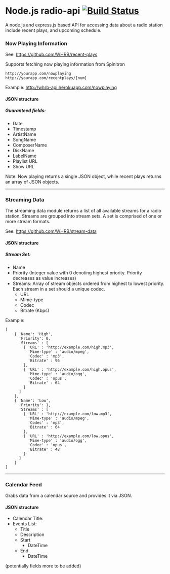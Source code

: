 Node.js radio-api [![Build Status](https://travis-ci.org/WHRB/radio-api.svg?branch=master)](https://travis-ci.org/WHRB/radio-api)
=========

A node.js and express.js based API for accessing data about a radio station include recent plays, and upcoming schedule.

### Now Playing Information
See: https://github.com/WHRB/recent-plays

Supports fetching now playing information from Spinitron
```
http://yourapp.com/nowplaying
http://yourapp.com/recentplays/[num]
```
Example: http://whrb-api.herokuapp.com/nowplaying

#### JSON structure
##### Guaranteed fields:
- Date
- Timestamp
- ArtistName
- SongName
- ComposerName
- DiskName
- LabelName
- Playlist URL
- Show URL

Note: Now playing returns a single JSON object, while recent plays returns an array of JSON objects.
***
### Streaming Data
The streaming data module returns a list of all available streams for a radio station.
Streams are grouped into stream sets. A set is comprised of one or more stream formats.

See: https://github.com/WHRB/stream-data

#### JSON structure
##### Stream Set:
- Name
- Priority (Integer value with 0 denoting highest priority. Priority decreases as value increases)
- Streams: Array of stream objects ordered from highest to lowest priority. Each stream in a set should a unique codec.
	* URL
	* Mime-type
	* Codec
	* Bitrate (Kbps)

Example:
```
[
	{ 'Name': 'High',
	  'Priority': 0,
	  'Streams' : [
	  	{ 'URL' : 'http://example.com/high.mp3',
	  	  'Mime-type' : 'audio/mpeg',
	  	  'Codec' : 'mp3',
	  	  'Bitrate' : 96
	  	},
	  	{ 'URL' : 'http://example.com/high.opus',
	  	  'Mime-type' : 'audio/ogg',
	  	  'Codec' : 'opus',
	  	  'Bitrate' : 64
	  	}
	  ]
	},
	{ 'Name': 'Low',
	  'Priority': 1,
	  'Streams' : [
	  	{ 'URL' : 'http://example.com/low.mp3',
	  	  'Mime-type' : 'audio/mpeg',
	  	  'Codec' : 'mp3',
	  	  'Bitrate' : 64
	  	},
	  	{ 'URL' : 'http://example.com/low.opus',
	  	  'Mime-type' : 'audio/ogg',
	  	  'Codec' : 'opus',
	  	  'Bitrate' : 48
	  	}
	  ]
	}
]
```
***
### Calendar Feed
Grabs data from a calendar source and provides it via JSON.

#### JSON structure
* Calendar Title:
* Events List:
	* Title
	* Description
	* Start
		* DateTime
	* End
		* DateTime

(potentially fields more to be added)

